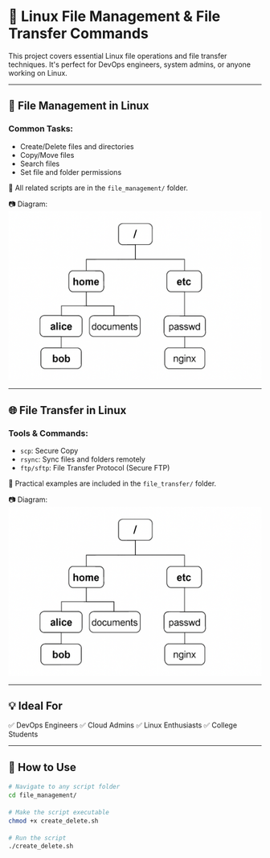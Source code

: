 # 📂 Linux File Management & File Transfer Commands

This project covers essential Linux file operations and file transfer techniques. It's perfect for DevOps engineers, system admins, or anyone working on Linux.

---

## 🔐 File Management in Linux

### Common Tasks:
- Create/Delete files and directories
- Copy/Move files
- Search files
- Set file and folder permissions

📁 All related scripts are in the `file_management/` folder.

📷 Diagram:
![File Structure](diagrams/file-structure.png)

---

## 🌐 File Transfer in Linux

### Tools & Commands:
- `scp`: Secure Copy
- `rsync`: Sync files and folders remotely
- `ftp/sftp`: File Transfer Protocol (Secure FTP)

📁 Practical examples are included in the `file_transfer/` folder.

📷 Diagram:
![Transfer Methods](diagrams/file-structure.png)

---

## 💡 Ideal For

✅ DevOps Engineers
✅ Cloud Admins
✅ Linux Enthusiasts
✅ College Students

---

## 🔧 How to Use

```bash
# Navigate to any script folder
cd file_management/

# Make the script executable
chmod +x create_delete.sh

# Run the script
./create_delete.sh

